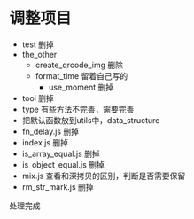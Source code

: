 # 调整项目

- test 删掉
- the_other
  - create_qrcode_img 删除
  - format_time 留着自己写的
    - use_moment 删掉
- tool 删掉
- type 有些方法不完善，需要完善
- 把默认函数放到utils中，data_structure
- fn_delay.js 删掉
- index.js 删掉
- is_array_equal.js 删掉
- is_object_equal.js 删掉
- mix.js 查看和深拷贝的区别，判断是否需要保留
- rm_str_mark.js 删掉

处理完成
